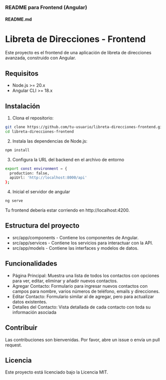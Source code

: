 ### README para Frontend (Angular)

#### README.md

# Libreta de Direcciones - Frontend

Este proyecto es el frontend de una aplicación de libreta de direcciones avanzada, construido con Angular.

## Requisitos

- Node.js >= 20.x
- Angular CLI >= 18.x

## Instalación

1. Clona el repositorio:

```bash
git clone https://github.com/tu-usuario/libreta-direcciones-frontend.git
cd libreta-direcciones-frontend
```
2. Instala las dependencias de Node.js:
```bash
npm install
```
3. Configura la URL del backend en el archivo de entorno
```bash
export const environment = {
  production: false,
  apiUrl: 'http://localhost:8000/api'
};
```
4. Inicial el servidor de angular
```bash
ng serve
```
Tu frontend debería estar corriendo en http://localhost:4200.

## Estructura del proyecto
- src/app/components - Contiene los componentes de Angular.
- src/app/services - Contiene los servicios para interactuar con la API.
- src/app/models - Contiene las interfaces y modelos de datos.

## Funcionalidades
- Página Principal: Muestra una lista de todos los contactos con opciones para ver, editar, eliminar y añadir nuevos contactos.
- Agregar Contacto: Formulario para ingresar nuevos contactos con campos para nombre, varios números de teléfono, emails y direcciones.
- Editar Contacto: Formulario similar al de agregar, pero para actualizar datos existentes.
- Detalles del Contacto: Vista detallada de cada contacto con toda su información asociada

## Contribuir
Las contribuciones son bienvenidas. Por favor, abre un issue o envía un pull request.

## Licencia
Este proyecto está licenciado bajo la Licencia MIT.
